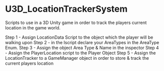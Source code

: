 # U3D_LocationTrackerSystem
Scripts to use in a 3D Unity game in order to track the players current location in the game world.

Step 1 - Assign LocationData Script to the object which the player will be walking upon
Step 2 - in the Iscript declare your AreaTypes in the AreaType Enum.
Step 3 - Assign the object Area Type & Name in the inspector 
Step 4 - Assign the PlayerLocation script to the Player Object
Step 5 - Assign the LocationTracker to a GameManager object in order to store & track the current players location
